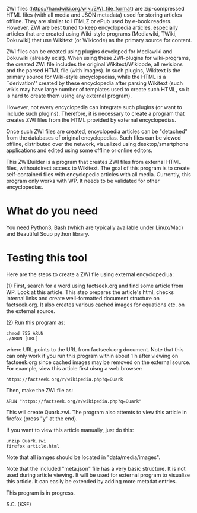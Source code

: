 ZWI files  (https://handwiki.org/wiki/ZWI_file_format) are zip-compressed HTML files (with all media and JSON metadata) used for storing articles offline.
They are similar to HTMLZ or ePub used by e-book readers. However, ZWI are best tuned to keep encyclopedia articles, especially articles that are created using Wiki-style programs (Mediawiki, TWiki, Dokuwiki) that use Wikitext (or Wikicode) as the primary source for content.

ZWI files can be created using plugins developed for Mediawiki and Dokuwiki  (already exist). When using these ZWI-plugins for wiki-programs, the created ZWI file includes the original Wikitext/Wikicode, all revisions  and the parsed HTML file (with images). In such plugins, Wikitext is the primary source for Wiki-style encyclopedias, while the HTML is a ``derivation''  created by these encyclopedia after parsing Wikitext (such wikis may have large number of templates used to create such HTML, so it is hard to create them using any external program). 

However, not every encyclopedia can integrate such plugins (or want to include such plugins). Therefore, it is necessary to create a program that creates ZWI files from the HTML provided by external encyclopedias.  

Once such ZWI files are created, encyclopedia articles can be "detached" from the databases of original encyclopedias. Such files can be viewed offline, distributed over the network, visualized using desktop/smartphone applications and edited using some offline or online editors. 

This ZWIBuilder is a program that creates ZWI files from  external HTML files, withoutdirect access to Wikitext. The goal of this program is to create self-contained files with encyclopedic articles with all media.  Currently, this program only works with WP. It needs to be validated for other encyclopedias. 

# What do you need 

You need Python3, Bash (which are typically available under Linux/Mac) and Beautiful Soup python library.

# Testing this tool

Here are the steps to create a ZWI file using external encyclopediua:

(1) First, search for a word using factseek.org and find some article from WP. Look at this article. This step prepares the article's html, checks internal links and create well-formatted document structure on factseek.org. It also creates various cached images for equations etc. on the external source. 

(2) Run this program as:

````
chmod 755 ARUN
./ARUN [URL]
````

where URL points to the URL from factseek.org document. Note that this can only work if you run this program within about 1 h after viewing on factseek.org since cached images may be removed  on the external source. For example, view this article first uisng a web browser:

````
https://factseek.org/r/wikipedia.php?q=Quark
````

Then, make the ZWI file as:

````
ARUN "https://factseek.org/r/wikipedia.php?q=Quark"
````

This will create Quark.zwi.  The program also attemts to view this article in firefox (press "y" at the end).

If you want to view this article manually, just do this:


````
unzip Quark.zwi
firefox article.html

````
Note that all iamges should be located in "data/media/images".

Note that the included "meta.json" file has a very basic structure. It is not used during article viewing. It will be used
for external program to visualize this article. It can easily be extended by adding more metadat entries.


This program is in progress.

S.C. (KSF)

